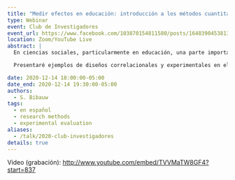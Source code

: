 ```yaml
---
title: "Medir efectos en educación: introducción a los métodos cuantitativos"
type: Webinar
event: Club de Investigadores
event_url: https://www.facebook.com/103870154811580/posts/164839045381357/
location: Zoom/YouTube Live
abstract: |
  En ciencias sociales, particularmente en educación, una parte importante de la investigación cuantitativa busca medir la efectividad de ciertas intervenciones. Este seminario busca introducir los enfoques cuantitativos, particularmente el enfoque experimental, con sus oportunidades y sus limitaciones.

  Presentaré ejemplos de diseños correlacionales y experimentales en el marco del aprendizaje de idiomas, identificando instrumentos de recolección de datos y técnicas dominantes de análisis estadístico, a través de software libre cómo R y Jamovi. Mencionaré la tendencia a ir más allá de las pruebas de significancia estadística (hipótesis nula, p-value) hacía los tamaños de efecto. Este tipo de estudio también presenta una oportunidad importante de sintésis de los resultados científicos a través del proceso de meta-análisis.

date: 2020-12-14 18:00:00-05:00
date_end: 2020-12-14 19:30:00-05:00
authors:
  - S. Bibauw
tags:
  - en español
  - research methods
  - experimental evaluation
aliases:
  - /talk/2020-club-investigadores
details: true
---
```


Video (grabación): http://www.youtube.com/embed/TVVMaTW8GF4?start=837
